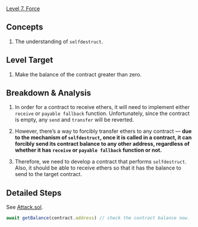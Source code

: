 [Level 7. Force](https://ethernaut.openzeppelin.com/level/0xb6c2Ec883DaAac76D8922519E63f875c2ec65575)

## Concepts

1. The understanding of `selfdestruct`.

## Level Target

1. Make the balance of the contract greater than zero.

## Breakdown & Analysis

1. In order for a contract to receive ethers, it will need to implement either `receive` or `payable fallback` function. Unfortunately, since the contract is empty, any `send` and `transfer` will be reverted.

2. However, there’s a way to forcibly transfer ethers to any contract — **due to the mechanism of `selfdestruct`, once it is called in a contract, it can forcibly send its contract balance to any other address, regardless of whether it has `receive` or `payable fallback` function or not.**

3. Therefore, we need to develop a contract that performs `selfdestruct`. Also, it should be able to receive ethers so that it has the balance to send to the target contract.

## Detailed Steps

See [Attack.sol](https://github.com/timou0911/Ethernat-Solution-and-Explanation/blob/main/7.%20Force%20%20%E2%98%85%E2%98%85%E2%98%85%E2%98%86%E2%98%86/Attack.sol).

```js
await getBalance(contract.address) // check the contract balance now.
```

## 
